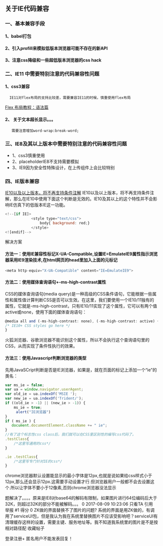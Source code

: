## 关于IE代码兼容

### 一、基本兼容手段
#### 1、babel打包
#### 2、引入profill来模拟低版本浏览器可能不存在的新API
#### 3、注意css降级和一些超低版本浏览器的css hack

### 二、IE11 中需要特别注意的代码兼容性问题
#### 1、css3兼容
      IE11对flex布局的支持比较差，需要兼容IE11的时候，慎重使用flex布局
[Flex 布局教程：语法篇](http://www.ruanyifeng.com/blog/2015/07/flex-grammar.html)
####   2、 关于文本超长显示。。。
       需要注意增加word-wrap:break-word;
### 三、IE8及其以上版本中需要特别注意的代码兼容性问题
* 1、css3慎重使用
* 2、placeholderIE8不支持需要模拟
* 3、IE9因为安全性特殊设计，在上传组件上会比较特别

### 四、IE版本兼容
[IE10以及以上版本，将不再支持条件注解](https://docs.microsoft.com/en-us/previous-versions/windows/internet-explorer/ie-developer/compatibility/hh801214(v=vs.85))
IE10以及以上版本，将不再支持条件注解，那么在IE10中使用下面这个判断是无效的。IE10及其以上的这个特性并不会影响IE仿真下的低版本IE这一功能。
```javascript
<!--[if IE]>
            <style type="text/css">
                body{ background: red;}
            </style>
<![endif]-->
```
解决方案
#### 方法一：使用IE兼容性标记X-UA-Compatible,设置IE=EmulateIE9属性指示浏览器采用IE9渲染技术,在html网页的head里加入上面的元标记
```javascript
<meta http-equiv="X-UA-Compatible" content="IE=EmulateIE9">
```

#### 方法二：使用媒体查询语句+-ms-high-contrast属性
CSS的媒体查询语句(media query)是一种高级的CSS条件语句，它能根据一些属性和属性值计算判断CSS是否可以生效。在这里，我们要使用一个IE10/11独有的属性，它就是-ms-high-contrast，只有IE10/11实现了这个属性，它可以有两个值active或none，使用下面的媒体查询语句：
```javascript
@media all and (-ms-high-contrast: none), (-ms-high-contrast: active) {
/* IE10+ CSS styles go here */
}
```
火狐浏览器、谷歌浏览器不能识别这个属性，所以不会执行这个查询语句里的CSS，从而实现了条件性执行的效果。
#### 方法三：使用Javascript判断浏览器的类型
先用JavaSCript判断是否是IE浏览器，如果是，就在页面的<html>标记上添加一个“ie”的类名：
```javascript
var ms_ie = false;
var ua = window.navigator.userAgent;
var old_ie = ua.indexOf('MSIE ');
var new_ie = ua.indexOf('Trident/');
if ((old_ie > -1) || (new_ie > -1)) {
    ms_ie = true;
     alert("IE浏览器")
}
if ( ms_ie ) {
   document.documentElement.className += " ie";
}
//有了这个标志性css class后，我们就可以在CSS里区别性的编写css代码了。
.testClass{
    /*这里写通用的css*/ 
}

.ie .testClass{
    /*这里写专门针对IE的css*/
}
```
 chrome浏览器默认设置能显示的最小字体是12px,也就是说如果给css样式小于12px,那么还会显示12px.这需要手动设置才行.但浏览器用户一般都不会去设置这个.所以让字体不要小于12像素,否则chrome浏览器没法显示


 题解决了。。。。原来是IE8对base64的解码有限制，如果图片进行64位编码后大于32K，则超过32K的部分不能被解码。。。
0  2017-08-09 10:23:06 只看TA 引用 举报 #1    得分 0 ZK做的界面替换不了图片的问题?
系统的界面是用ZK做的，有调用了serviceUI包，但是我认为我在系统里替换图片不应该受影响吧？serviceUI有清理缓存这样的设置，需要主键、服务地址等。我不知道我系统里的图片是不是按相对路径配
收藏帖子

登录注册+ 匿名用户不能发表回复！
